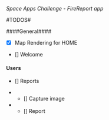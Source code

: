 *Space Apps Challenge - FireReport app*

#TODOS#

####General####
- [x] Map Rendering for HOME
- [] Welcome

#### Users ####
- [] Reports
* - [] Capture image
* - [] Report